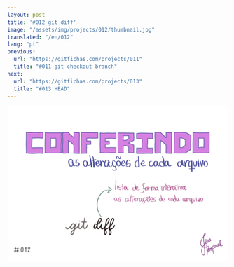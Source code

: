 ```yaml
---
layout: post
title: '#012 git diff'
image: "/assets/img/projects/012/thumbnail.jpg"
translated: "/en/012"
lang: "pt"
previous:
  url: "https://gitfichas.com/projects/011"
  title: "#011 git checkout branch"
next:
  url: "https://gitfichas.com/projects/013"
  title: "#013 HEAD"
---
```


<img alt="O comando git diff te mostra todas alterações feitas" src="/assets/img/projects/012/full.jpg">
